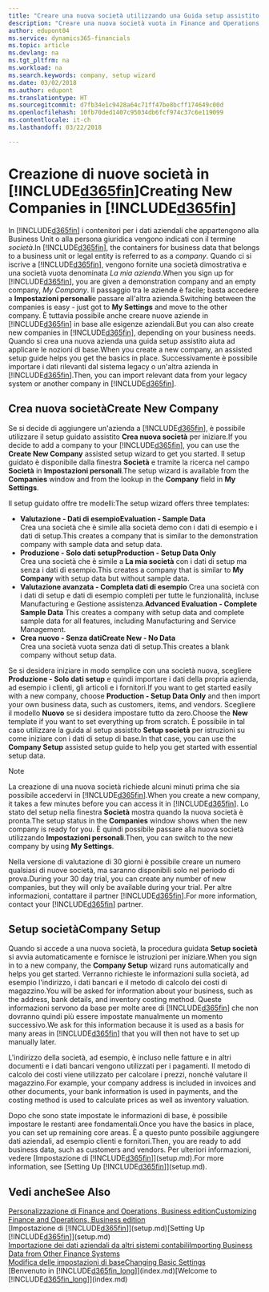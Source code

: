 ```yaml
---
title: "Creare una nuova società utilizzando una Guida setup assistito | Microsoft Docs"
description: "Creare una nuova società vuota in Finance and Operations, Business edition è facile. Una Guida setup assistito fornisce le istruzioni nei vari passaggi e consente di importare i dati aziendali esistenti."
author: edupont04
ms.service: dynamics365-financials
ms.topic: article
ms.devlang: na
ms.tgt_pltfrm: na
ms.workload: na
ms.search.keywords: company, setup wizard
ms.date: 03/02/2018
ms.author: edupont
ms.translationtype: HT
ms.sourcegitcommit: d7fb34e1c9428a64c71ff47be8bcff174649c00d
ms.openlocfilehash: 10fb70ded1407c95034db6fcf974c37c6e119099
ms.contentlocale: it-ch
ms.lasthandoff: 03/22/2018

---
```

# <a name="creating-new-companies-in-included365finincludesd365finmdmd"></a><span data-ttu-id="b268f-104">Creazione di nuove società in [!INCLUDE[d365fin](includes/d365fin_md.md)]</span><span class="sxs-lookup"><span data-stu-id="b268f-104">Creating New Companies in [!INCLUDE[d365fin](includes/d365fin_md.md)]</span></span>
<span data-ttu-id="b268f-105">In [!INCLUDE[d365fin](includes/d365fin_md.md)] i contenitori per i dati aziendali che appartengono alla Business Unit o alla persona giuridica vengono indicati con il termine *società*.</span><span class="sxs-lookup"><span data-stu-id="b268f-105">In [!INCLUDE[d365fin](includes/d365fin_md.md)], the containers for business data that belongs to a business unit or legal entity is referred to as a *company*.</span></span> <span data-ttu-id="b268f-106">Quando ci si iscrive a [!INCLUDE[d365fin](includes/d365fin_md.md)], vengono fornite una società dimostrativa e una società vuota denominata *La mia azienda*.</span><span class="sxs-lookup"><span data-stu-id="b268f-106">When you sign up for [!INCLUDE[d365fin](includes/d365fin_md.md)], you are given a demonstration company and an empty company, *My Company*.</span></span> <span data-ttu-id="b268f-107">Il passaggio tra le aziende è facile; basta accedere a **Impostazioni personali**e passare all'altra azienda.</span><span class="sxs-lookup"><span data-stu-id="b268f-107">Switching between the companies is easy - just got to **My Settings** and move to the other company.</span></span> <span data-ttu-id="b268f-108">È tuttavia possibile anche creare nuove aziende in [!INCLUDE[d365fin](includes/d365fin_md.md)] in base alle esigenze aziendali.</span><span class="sxs-lookup"><span data-stu-id="b268f-108">But you can also create new companies in [!INCLUDE[d365fin](includes/d365fin_md.md)], depending on your business needs.</span></span> <span data-ttu-id="b268f-109">Quando si crea una nuova azienda una guida setup assistito aiuta ad applicare le nozioni di base.</span><span class="sxs-lookup"><span data-stu-id="b268f-109">When you create a new company, an assisted setup guide helps you get the basics in place.</span></span> <span data-ttu-id="b268f-110">Successivamente è possibile importare i dati rilevanti dal sistema legacy o un'altra azienda in [!INCLUDE[d365fin](includes/d365fin_md.md)].</span><span class="sxs-lookup"><span data-stu-id="b268f-110">Then, you can import relevant data from your legacy system or another company in [!INCLUDE[d365fin](includes/d365fin_md.md)].</span></span>  

## <a name="create-new-company"></a><span data-ttu-id="b268f-111">Crea nuova società</span><span class="sxs-lookup"><span data-stu-id="b268f-111">Create New Company</span></span>
<span data-ttu-id="b268f-112">Se si decide di aggiungere un'azienda a [!INCLUDE[d365fin](includes/d365fin_md.md)], è possibile utilizzare il setup guidato assistito **Crea nuova società** per iniziare.</span><span class="sxs-lookup"><span data-stu-id="b268f-112">If you decide to add a company to your [!INCLUDE[d365fin](includes/d365fin_md.md)], you can use the **Create New Company** assisted setup wizard to get you started.</span></span> <span data-ttu-id="b268f-113">Il setup guidato è disponibile dalla finestra **Società** e tramite la ricerca nel campo **Società** in **Impostazioni personali**.</span><span class="sxs-lookup"><span data-stu-id="b268f-113">The setup wizard is available from the **Companies** window and from the lookup in the **Company** field in **My Settings**.</span></span>  

<span data-ttu-id="b268f-114">Il setup guidato offre tre modelli:</span><span class="sxs-lookup"><span data-stu-id="b268f-114">The setup wizard offers three templates:</span></span>

-   <span data-ttu-id="b268f-115">**Valutazione - Dati di esempio**</span><span class="sxs-lookup"><span data-stu-id="b268f-115">**Evaluation - Sample Data**</span></span>  
    <span data-ttu-id="b268f-116">Crea una società che è simile alla società demo con i dati di esempio e i dati di setup.</span><span class="sxs-lookup"><span data-stu-id="b268f-116">This creates a company that is similar to the demonstration company with sample data and setup data.</span></span>  
-   <span data-ttu-id="b268f-117">**Produzione - Solo dati setup**</span><span class="sxs-lookup"><span data-stu-id="b268f-117">**Production - Setup Data Only**</span></span>  
    <span data-ttu-id="b268f-118">Crea una società che è simile a **La mia società** con i dati di setup ma senza i dati di esempio.</span><span class="sxs-lookup"><span data-stu-id="b268f-118">This creates a company that is similar to **My Company** with setup data but without sample data.</span></span>
-   <span data-ttu-id="b268f-119">**Valutazione avanzata - Completa dati di esempio** Crea una società con i dati di setup e dati di esempio completi per tutte le funzionalità, incluse Manufacturing e Gestione assistenza.</span><span class="sxs-lookup"><span data-stu-id="b268f-119">**Advanced Evaluation - Complete Sample Data** This creates a company with setup data and complete sample data for all features, including Manufacturing and Service Management.</span></span>
-   <span data-ttu-id="b268f-120">**Crea nuovo - Senza dati**</span><span class="sxs-lookup"><span data-stu-id="b268f-120">**Create New - No Data**</span></span>  
    <span data-ttu-id="b268f-121">Crea una società vuota senza dati di setup.</span><span class="sxs-lookup"><span data-stu-id="b268f-121">This creates a blank company without setup data.</span></span>  

<span data-ttu-id="b268f-122">Se si desidera iniziare in modo semplice con una società nuova, scegliere **Produzione - Solo dati setup** e quindi importare i dati della propria azienda, ad esempio i clienti, gli articoli e i fornitori.</span><span class="sxs-lookup"><span data-stu-id="b268f-122">If you want to get started easily with a new company, choose **Production - Setup Data Only** and then import your own business data, such as customers, items, and vendors.</span></span> <span data-ttu-id="b268f-123">Scegliere il modello **Nuovo** se si desidera impostare tutto da zero.</span><span class="sxs-lookup"><span data-stu-id="b268f-123">Choose the **New** template if you want to set everything up from scratch.</span></span> <span data-ttu-id="b268f-124">È possibile in tal caso utilizzare la guida al setup assistito **Setup società** per istruzioni su come iniziare con i dati di setup di base.</span><span class="sxs-lookup"><span data-stu-id="b268f-124">In that case, you can use the **Company Setup** assisted setup guide to help you get started with essential setup data.</span></span>  

> [!NOTE]  
>   <span data-ttu-id="b268f-125">La creazione di una nuova società richiede alcuni minuti prima che sia possibile accedervi in [!INCLUDE[d365fin](includes/d365fin_md.md)].</span><span class="sxs-lookup"><span data-stu-id="b268f-125">When you create a new company, it takes a few minutes before you can access it in [!INCLUDE[d365fin](includes/d365fin_md.md)].</span></span> <span data-ttu-id="b268f-126">Lo stato del setup nella finestra **Società** mostra quando la nuova società è pronta.</span><span class="sxs-lookup"><span data-stu-id="b268f-126">The setup status in the **Companies** window shows when the new company is ready for you.</span></span> <span data-ttu-id="b268f-127">È quindi possibile passare alla nuova società utilizzando **Impostazioni personali**.</span><span class="sxs-lookup"><span data-stu-id="b268f-127">Then, you can switch to the new company by using **My Settings**.</span></span>  

<span data-ttu-id="b268f-128">Nella versione di valutazione di 30 giorni è possibile creare un numero qualsiasi di nuove società, ma saranno disponibili solo nel periodo di prova.</span><span class="sxs-lookup"><span data-stu-id="b268f-128">During your 30 day trial, you can create any number of new companies, but they will only be available during your trial.</span></span> <span data-ttu-id="b268f-129">Per altre informazioni, contattare il partner [!INCLUDE[d365fin](includes/d365fin_md.md)].</span><span class="sxs-lookup"><span data-stu-id="b268f-129">For more information, contact your [!INCLUDE[d365fin](includes/d365fin_md.md)] partner.</span></span>  

## <a name="company-setup"></a><span data-ttu-id="b268f-130">Setup società</span><span class="sxs-lookup"><span data-stu-id="b268f-130">Company Setup</span></span>
<span data-ttu-id="b268f-131">Quando si accede a una nuova società, la procedura guidata **Setup società** si avvia automaticamente e fornisce le istruzioni per iniziare.</span><span class="sxs-lookup"><span data-stu-id="b268f-131">When you sign in to a new company, the **Company Setup** wizard runs automatically and helps you get started.</span></span> <span data-ttu-id="b268f-132">Verranno richieste le informazioni sulla società, ad esempio l'indirizzo, i dati bancari e il metodo di calcolo dei costi di magazzino.</span><span class="sxs-lookup"><span data-stu-id="b268f-132">You will be asked for information about your business, such as the address, bank details, and inventory costing method.</span></span> <span data-ttu-id="b268f-133">Queste informazioni servono da base per molte aree di [!INCLUDE[d365fin](includes/d365fin_md.md)] che non dovranno quindi più essere impostate manualmente un momento successivo.</span><span class="sxs-lookup"><span data-stu-id="b268f-133">We ask for this information because it is used as a basis for many areas in [!INCLUDE[d365fin](includes/d365fin_md.md)] that you will then not have to set up manually later.</span></span>  

<span data-ttu-id="b268f-134">L'indirizzo della società, ad esempio, è incluso nelle fatture e in altri documenti e i dati bancari vengono utilizzati per i pagamenti. Il metodo di calcolo dei costi viene utilizzato per calcolare i prezzi, nonché valutare il magazzino.</span><span class="sxs-lookup"><span data-stu-id="b268f-134">For example, your company address is included in invoices and other documents, your bank information is used in payments, and the costing method is used to calculate prices as well as inventory valuation.</span></span>  

<span data-ttu-id="b268f-135">Dopo che sono state impostate le informazioni di base, è possibile impostare le restanti aree fondamentali.</span><span class="sxs-lookup"><span data-stu-id="b268f-135">Once you have the basics in place, you can set up remaining core areas.</span></span> <span data-ttu-id="b268f-136">È a questo punto possibile aggiungere dati aziendali, ad esempio clienti e fornitori.</span><span class="sxs-lookup"><span data-stu-id="b268f-136">Then, you are ready to add business data, such as customers and vendors.</span></span> <span data-ttu-id="b268f-137">Per ulteriori informazioni, vedere [Impostazione di [!INCLUDE[d365fin](includes/d365fin_md.md)]](setup.md).</span><span class="sxs-lookup"><span data-stu-id="b268f-137">For more information, see [Setting Up [!INCLUDE[d365fin](includes/d365fin_md.md)]](setup.md).</span></span>  

## <a name="see-also"></a><span data-ttu-id="b268f-138">Vedi anche</span><span class="sxs-lookup"><span data-stu-id="b268f-138">See Also</span></span>
[<span data-ttu-id="b268f-139">Personalizzazione di Finance and Operations, Business edition</span><span class="sxs-lookup"><span data-stu-id="b268f-139">Customizing Finance and Operations, Business edition</span></span>](ui-customizing-overview.md)  
<span data-ttu-id="b268f-140">[Impostazione di [!INCLUDE[d365fin](includes/d365fin_md.md)]](setup.md)</span><span class="sxs-lookup"><span data-stu-id="b268f-140">[Setting Up [!INCLUDE[d365fin](includes/d365fin_md.md)]](setup.md)</span></span>  
[<span data-ttu-id="b268f-141">Importazione dei dati aziendali da altri sistemi contabili</span><span class="sxs-lookup"><span data-stu-id="b268f-141">Importing Business Data from Other Finance Systems</span></span>](upload-data.md)  
[<span data-ttu-id="b268f-142">Modifica delle impostazioni di base</span><span class="sxs-lookup"><span data-stu-id="b268f-142">Changing Basic Settings</span></span>](ui-change-basic-settings.md)  
<span data-ttu-id="b268f-143">[Benvenuto in [!INCLUDE[d365fin_long](includes/d365fin_long_md.md)]](index.md)</span><span class="sxs-lookup"><span data-stu-id="b268f-143">[Welcome to [!INCLUDE[d365fin_long](includes/d365fin_long_md.md)]](index.md)</span></span>  

